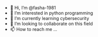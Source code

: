 - 👋 Hi, I’m @fasha-1981
- 👀 I’m interested in  python programming
- 🌱 I’m currently learning cybersecurity
- 💞️ I’m looking to collaborate on this field
- 📫 How to reach me ...

<!---
fasha-1981/fasha-1981 is a ✨ special ✨ repository because its `README.md` (this file) appears on your GitHub profile.
You can click the Preview link to take a look at your changes.
--->
